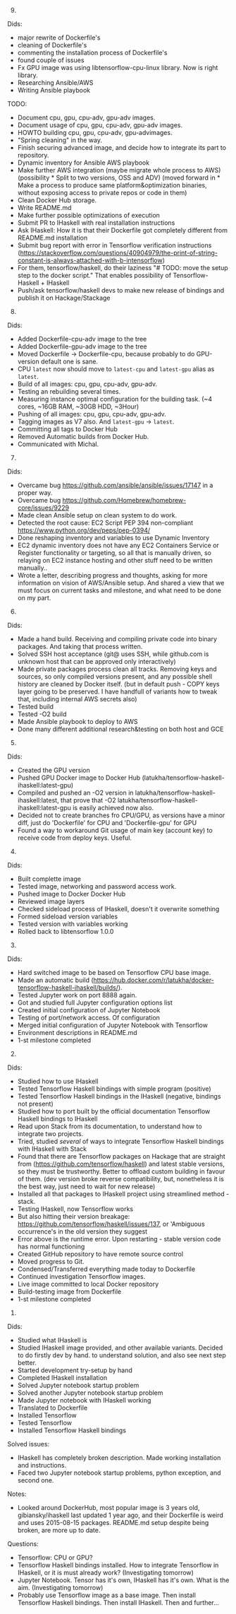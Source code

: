9.
Dids:
* major rewrite of Dockerfile's
* cleaning of Dockerfile's
* commenting the installation process of Dockerfile's
* found couple of issues
* Fx GPU image was using libtensorflow-cpu-linux library. Now is right library.
* Researching Ansible/AWS
* Writing Ansible playbook


TODO:
* Document cpu, gpu, cpu-adv, gpu-adv images.
* Document usage of cpu, gpu, cpu-adv, gpu-adv images.
* HOWTO building cpu, gpu, cpu-adv, gpu-advimages.
* "Spring cleaning" in the way.
* Finish securing advanced image, and decide how to integrate its part to repository.
* Dynamic inventory for Ansible AWS playbook
* Make further AWS integration (maybe migrate whole process to AWS)
(possibility * Split to two versions, OSS and ADV)
(moved forward in * Make a process to produce same platform&optimization binaries, without exposing access to private repos or code in them)
* Clean Docker Hub storage.
* Write README.md
* Make  further possible optimizations of execution
* Submit PR to IHaskell with real installation instructions
* Ask IHaskell: How it is that their Dockerfile got completely different from README.md installation
* Submit bug report with error in Tensorflow verification instructions
(https://stackoverflow.com/questions/40904979/the-print-of-string-constant-is-always-attached-with-b-intensorflow)
* For them, tensorflow/haskell, do their laziness "# TODO: move the setup step to the docker script." That enables possibility of Tensorflow-Haskell + IHaskell
* Push/ask tensorflow/haskell devs to make new release of bindings and publish it on Hackage/Stackage


8.
Dids:
* Added Dockerfile-cpu-adv image to the tree
* Added Dockerfile-gpu-adv image to the tree
* Moved Dockerfile -> Dockerfile-cpu, because probably to do GPU-version default one is sane.
* CPU `latest` now should move to `latest-cpu` and `latest-gpu` alias as `latest`.
* Build of all images: cpu, gpu, cpu-adv, gpu-adv.
* Testing an rebuilding several times.
* Measuring instance optimal configuration for the building task. (~4 cores, ~16GB RAM, ~30GB HDD, ~3Hour)
* Pushing of all images: cpu, gpu, cpu-adv, gpu-adv.
* Tagging images as V7 also. And `latest-gpu` -> `latest`.
* Committing all tags to Docker Hub
* Removed Automatic builds from Docker Hub.
* Communicated with Michal.

7.
Dids:
* Overcame bug https://github.com/ansible/ansible/issues/17147 in a proper way.
* Overcame bug https://github.com/Homebrew/homebrew-core/issues/9229
* Made clean Ansible setup on clean system to do work.
* Detected the root cause: EC2 Script PEP 394 non-compliant https://www.python.org/dev/peps/pep-0394/
* Done reshaping inventory and variables to use Dynamic Inventory
* EC2 dynamic inventory does not have any EC2 Containers Service or Register functionality or targeting, so all that is manually driven, so relaying on EC2 instance hosting and other stuff need to be written manually..
* Wrote a letter, describing progress and thoughts, asking for more information on vision of AWS/Ansible setup. And shared a view that we must focus on current tasks and milestone, and what need to be done on my part.

6.
Dids:
* Made a hand build. Receiving and compiling private code into binary packages. And taking that process written.
* Solved SSH host acceptance (git@ uses SSH, while github.com is unknown host that can be approved only interactively)
* Made private packages process clean all tracks. Removing keys and sources, so only compiled versions present, and any possible shell history are cleaned by Docker itself. (but in default push - COPY keys layer going to be preserved. I have handfull of variants how to tweak that, including internal AWS secrets also)
* Tested build
* Tested -O2 build
* Made Ansible playbook to deploy to AWS
* Done many different additional research&testing on both host and GCE

5.
Dids:
* Created the GPU version
* Pushed GPU Docker image to Docker Hub (latukha/tensorflow-haskell-ihaskell:latest-gpu)
* Compiled and pushed an -O2 version in latukha/tensorflow-haskell-ihaskell:latest, that prove that -O2 latukha/tensorflow-haskell-ihaskell:latest-gpu is easily achieved now also.
* Decided not to create branches fro CPU/GPU, as versions have a minor diff, just do 'Dockerfile' for CPU and 'Dockerfile-gpu' for GPU
* Found a way to workaround Git usage of main key (account key) to receive code from deploy keys. Useful.

4.
Dids:
* Built complette image
* Tested image, networking and password access work.
* Pushed image to Docker Docker Hub
* Reviewed image layers
* Checked sideload process of IHaskell, doesn't it overwrite something
* Formed sideload version variables
* Tested version with variables working
* Rolled back to libtensorflow 1.0.0


3.
Dids:
* Hard switched image to be based on Tensorflow CPU base image.
* Made an automatic build (https://hub.docker.com/r/latukha/docker-tensorflow-haskell-ihaskell/builds/).
* Tested Jupyter work on port 8888 again.
* Got and studied full Jupyter configuration options list
* Created initial configuration of Jupyter Notebook
* Testing of port/network access. Of configuration
* Merged initial configuration of Jupyter Notebook with Tensorflow
* Environment descriptions in README.md
* 1-st milestone completed

2.
Dids:
* Studied how to use IHaskell
* Tested Tensorflow Haskell bindings with simple program (positive)
* Tested Tensorflow Haskell bindings in the IHaskell (negative, bindings not present)
* Studied how to port built by the official documentation Tensorflow Haskell bindings to IHaskell
* Read upon Stack from its documentation, to understand how to integrate two projects.
* Tried, studied _several_ of ways to integrate Tensorflow Haskell bindings with IHaskell with Stack
* Found that there are Tensorflow packages on Hackage that are straight from (https://github.com/tensorflow/haskell) and latest stable versions, so they must be trustworthy. Better to offload custom building in favour of them. (dev version broke reverse compatibility, but, nonetheless it is the best way, just need to wait for new release)
* Installed all that packages to IHaskell project using streamlined method - stack.
* Testing IHaskell, now Tensorflow works
* But also hitting their version breakage: https://github.com/tensorflow/haskell/issues/137, or 'Ambiguous occurrence's in the old version they suggest
* Error above is the runtime error. Upon restarting - stable version code has normal functioning
* Created GitHub repository to have remote source control
* Moved progress to Git.
* Condensed/Transferred everything made today to Dockerfile
* Continued investigation Tensorflow images.
* Live image committed to local Docker repository
* Build-testing image from Dockerfile
* 1-st milestone completed

1.
Dids:
* Studied what IHaskell is
* Studied IHaskell image provided, and other available variants. Decided to do firstly dev by hand. to understand solution, and also see next step better.
* Started development try-setup by hand
* Completed IHaskell installation
* Solved Jupyter notebook startup problem
* Solved another Jupyter notebook startup problem
* Made Jupyter notebook with IHaskell working
* Translated to Dockerfile
* Installed Tensorflow
* Tested Tensorflow
* Installed Tensorflow Haskell bindings

Solved issues:
* IHaskell has completely broken description. Made working installation and instructions.
* Faced two Jupyter notebook startup problems, python exception, and second one.

Notes:
* Looked around DockerHub, most popular image is 3 years old, gibiansky/ihaskell last updated 1 year ago, and their Dockerfile is weird and uses 2015-08-15 packages. README.md setup despite being broken, are more up to date. 

Questions:
* Tensorflow: CPU or GPU?
* Tensorflow Haskell bindings installed. How to integrate Tensorflow in IHaskell, or it is must already work? (Investigating tomorrow)
* Jupyter Notebook. Tensor has it's own, IHaskell has it's own. What is the aim. (Investigating tomorrow)
* Probably use Tensorflow image as a base image. Then install Tensorflow Haskell bindings. Then install IHaskell. Then and further...
